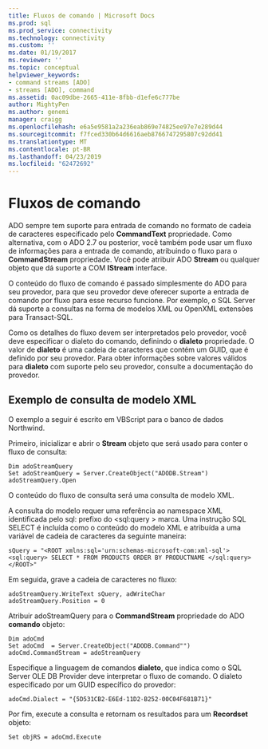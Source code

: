 ```yaml
---
title: Fluxos de comando | Microsoft Docs
ms.prod: sql
ms.prod_service: connectivity
ms.technology: connectivity
ms.custom: ''
ms.date: 01/19/2017
ms.reviewer: ''
ms.topic: conceptual
helpviewer_keywords:
- command streams [ADO]
- streams [ADO], command
ms.assetid: 0ac09dbe-2665-411e-8fbb-d1efe6c777be
author: MightyPen
ms.author: genemi
manager: craigg
ms.openlocfilehash: e6a5e9581a2a236eab869e74825ee97e7e289d44
ms.sourcegitcommit: f7fced330b64d6616aeb8766747295807c92dd41
ms.translationtype: MT
ms.contentlocale: pt-BR
ms.lasthandoff: 04/23/2019
ms.locfileid: "62472692"
---
```

# <a name="command-streams"></a>Fluxos de comando
ADO sempre tem suporte para entrada de comando no formato de cadeia de caracteres especificado pelo **CommandText** propriedade. Como alternativa, com o ADO 2.7 ou posterior, você também pode usar um fluxo de informações para a entrada de comando, atribuindo o fluxo para o **CommandStream** propriedade. Você pode atribuir ADO **Stream** ou qualquer objeto que dá suporte a COM **IStream** interface.  
  
 O conteúdo do fluxo de comando é passado simplesmente do ADO para seu provedor, para que seu provedor deve oferecer suporte a entrada de comando por fluxo para esse recurso funcione. Por exemplo, o SQL Server dá suporte a consultas na forma de modelos XML ou OpenXML extensões para Transact-SQL.  
  
 Como os detalhes do fluxo devem ser interpretados pelo provedor, você deve especificar o dialeto do comando, definindo o **dialeto** propriedade. O valor de **dialeto** é uma cadeia de caracteres que contém um GUID, que é definido por seu provedor. Para obter informações sobre valores válidos para **dialeto** com suporte pelo seu provedor, consulte a documentação do provedor.  
  
## <a name="xml-template-query-example"></a>Exemplo de consulta de modelo XML  
 O exemplo a seguir é escrito em VBScript para o banco de dados Northwind.  
  
 Primeiro, inicializar e abrir o **Stream** objeto que será usado para conter o fluxo de consulta:  
  
```  
Dim adoStreamQuery  
Set adoStreamQuery = Server.CreateObject("ADODB.Stream")  
adoStreamQuery.Open  
```  
  
 O conteúdo do fluxo de consulta será uma consulta de modelo XML.  
  
 A consulta do modelo requer uma referência ao namespace XML identificada pelo sql: prefixo do \<sql:query > marca. Uma instrução SQL SELECT é incluída como o conteúdo do modelo XML e atribuída a uma variável de cadeia de caracteres da seguinte maneira:  
  
```  
sQuery = "<ROOT xmlns:sql='urn:schemas-microsoft-com:xml-sql'>  
<sql:query> SELECT * FROM PRODUCTS ORDER BY PRODUCTNAME </sql:query>  
</ROOT>"  
```  
  
 Em seguida, grave a cadeia de caracteres no fluxo:  
  
```  
adoStreamQuery.WriteText sQuery, adWriteChar  
adoStreamQuery.Position = 0  
```  
  
 Atribuir adoStreamQuery para o **CommandStream** propriedade do ADO **comando** objeto:  
  
```  
Dim adoCmd  
Set adoCmd  = Server.CreateObject("ADODB.Command"")  
adoCmd.CommandStream = adoStreamQuery  
```  
  
 Especifique a linguagem de comandos **dialeto**, que indica como o SQL Server OLE DB Provider deve interpretar o fluxo de comando. O dialeto especificado por um GUID específico do provedor:  
  
```  
adoCmd.Dialect = "{5D531CB2-E6Ed-11D2-B252-00C04F681B71}"  
```  
  
 Por fim, execute a consulta e retornam os resultados para um **Recordset** objeto:  
  
```  
Set objRS = adoCmd.Execute  
```
